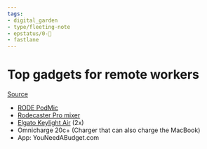 ```yaml
---
tags: 
- digital_garden
- type/fleeting-note
- epstatus/0-🌰
- fastlane
---
```

# Top  gadgets for remote workers


[Source](https://www.youtube.com/watch?v=nkj3qYvb--Q)

+ [RODE PodMic](https://www.amazon.de/RODE-PodMic-Podcast-Microphone-Verkabelt/dp/B09VYBKCSG/ref=sr_1_5?crid=24VDNCYHX8X7L&keywords=rode%2Bpodmic&qid=1658638256&sprefix=rode%2Bpo%2Caps%2C83&sr=8-5&th=1)
+ [Rodecaster Pro mixer](https://www.amazon.de/R%C3%98DE-R%C3%98DECaster-Produktionsl%C3%B6sung-Musikproduktion-Inhaltserstellung/dp/B0B17V8NGX/ref=sr_1_3?crid=1KTJD5H4I910J&keywords=rodecaster+pro&qid=1658638449&sprefix=rodecast%2Caps%2C84&sr=8-3)
+ [Elgato Keylight Air](https://www.amazon.de/Elgato-Professionelles-Multi-Layer-Diffusionstechnologie-Farbtemperatur-App-gesteuert/dp/B08HYTM5JN/ref=sr_1_1_sspa?keywords=elgato%2Bkey%2Blight%2Bair&qid=1658638864&sprefix=elgato%2Bkey%2Caps%2C82&sr=8-1-spons&spLa=ZW5jcnlwdGVkUXVhbGlmaWVyPUExQjQ1NzdKNDNQV1FPJmVuY3J5cHRlZElkPUEwMTg0ODYwVkQ1R0NXVkw4TEFFJmVuY3J5cHRlZEFkSWQ9QTA4MDQ2NzdUUFBNNEdQNFJXUEUmd2lkZ2V0TmFtZT1zcF9hdGYmYWN0aW9uPWNsaWNrUmVkaXJlY3QmZG9Ob3RMb2dDbGljaz10cnVl&th=1) (2x)
+ Omnicharge 20c+ (Charger that can also charge the MacBook)
+ App: YouNeedABudget.com


